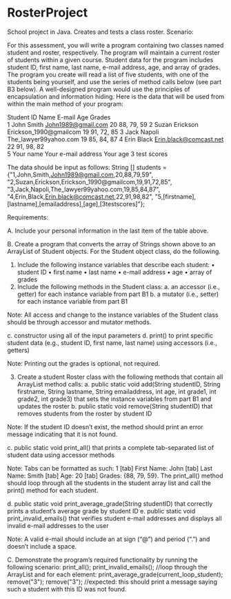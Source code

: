# RosterProject
School project in Java. Creates and tests a class roster.
Scenario:

For this assessment, you will write a program containing two classes named student and roster, respectively. The program will maintain a current roster of students within a given course. Student data for the program includes student ID, first name, last name, e-mail address, age, and array of grades. The program you create will read a list of five students, with one of the students being yourself, and use the series of method calls below (see part B3 below). A well-designed program would use the principles of encapsulation and information hiding. Here is the data that will be used from within the main method of your program:

 Student ID 	  Name   	            E-mail 	                Age 	        Grades     
1            John	  Smith	        John1989@gmail.com  	     20	        88, 79, 59 
2            Suzan	  Erickson	  Erickson_1990@gmailcom     19	        91, 72, 85 
3            Jack	  Napoli	      The_lawyer99yahoo.com	     19	        85, 84, 87 
4            Erin	  Black         Erin.black@comcast.net	   22	        91, 98, 82  
5            Your name        	  Your e-mail address	     Your age	  3 test scores


The data should be input as follows:
String [] students = {"1,John,Smith,John1989@gmail.com,20,88,79,59", 
             "2,Suzan,Erickson,Erickson_1990@gmailcom,19,91,72,85",
             "3,Jack,Napoli,The_lawyer99yahoo.com,19,85,84,87",
             "4,Erin,Black,Erin.black@comcast.net,22,91,98,82",
             "5,[firstname],[lastname],[emailaddress],[age],[3testscores]"};

Requirements:

A.  Include your personal information in the last item of the table above.
 
B.  Create a program that converts the array of Strings shown above to an ArrayList of Student objects. For the Student object class, do the following.
1.  Include the following instance variables that describe each student:
•   student ID
•   first name
•   last name
•   e-mail address
•   age
•   array of grades
2.  Include the following methods in the Student class:
a.  an accessor (i.e., getter) for each instance variable from part B1
b.  a mutator (i.e., setter) for each instance variable from part B1
 
Note: All access and change to the instance variables of the Student class should be through accessor and mutator methods.
 
c.  constructor using all of the input parameters
d.  print() to print specific student data (e.g., student ID, first name, last name) using accessors (i.e., getters)
 
Note: Printing out the grades is optional, not required.
 
3.  Create a student Roster class with the following methods that contain all ArrayList method calls:
a.  public static void add(String studentID, String firstname, String lastname, String emailaddress, int age, int grade1, int grade2, int grade3) that sets the instance variables from part B1 and updates the roster
b.  public static void remove(String studentID) that removes students from the roster by student ID
 
Note: If the student ID doesn’t exist, the method should print an error message indicating that it is not found.
 
c.  public static void print_all() that prints a complete tab-separated list of student data using accessor methods
 
Note: Tabs can be formatted as such: 1 [tab] First Name: John [tab] Last Name: Smith [tab] Age: 20 [tab] Grades: {88, 79, 59}. The print_all() method should loop through all the students in the student array list and call the print() method for each student.
 
d.  public static void print_average_grade(String studentID) that correctly prints a student’s average grade by student ID
e.  public static void print_invalid_emails() that verifies student e-mail addresses and displays all invalid e-mail addresses to the user
 
Note: A valid e-mail should include an at sign (“@”) and period (“.”) and doesn’t include a space.
 
C.  Demonstrate the program’s required functionality by running the following scenario:
print_all();
print_invalid_emails();
//loop through the ArrayList and for each element:
print_average_grade(current_loop_student);
remove("3");
   remove("3");
//expected: this should print a message saying such a student with this ID was not found.
